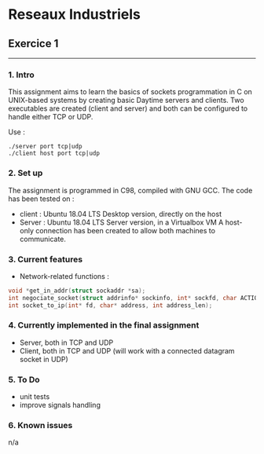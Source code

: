 # Reseaux Industriels
## Exercice 1
---
### 1. Intro
This assignment aims to learn the basics of sockets programmation in C on UNIX-based systems by creating basic Daytime servers and clients.
Two executables are created (client and server) and both can be configured to handle either TCP or UDP.

Use :
```shell
./server port tcp|udp
./client host port tcp|udp
```

### 2. Set up
The assignment is programmed in C98, compiled with GNU GCC.
The code has been tested on :
* client : Ubuntu 18.04 LTS Desktop version, directly on the host
* Server : Ubuntu 18.04 LTS Server version, in a Virtualbox VM
A host-only connection has been created to allow both machines to communicate.

### 3. Current features
* Network-related functions :
```C
void *get_in_addr(struct sockaddr *sa);
int negociate_socket(struct addrinfo* sockinfo, int* sockfd, char ACTION);
int socket_to_ip(int* fd, char* address, int address_len);
```

### 4. Currently implemented in the final assignment
* Server, both in TCP and UDP
* Client, both in TCP and UDP (will work with a connected datagram socket in UDP)

### 5. To Do
* unit tests
* improve signals handling

### 6. Known issues
n/a
